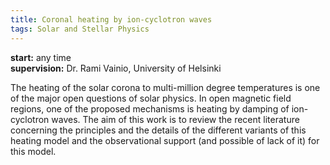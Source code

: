 ```yaml
---
title: Coronal heating by ion-cyclotron waves
tags: Solar and Stellar Physics
---
```


**start:** any time
<br>**supervision:** Dr. Rami Vainio, University of Helsinki

The heating of the solar corona to multi-million degree temperatures is one of
the major open questions of solar physics. In open magnetic field regions, one
of the proposed mechanisms is heating by damping of ion-cyclotron waves. The aim
of this work is to review the recent literature concerning the principles and
the details of the different variants of this heating model and the
observational support (and possible of lack of it) for this model.


